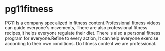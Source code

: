 # pg11fitness
PG11 Is a company specialized in fitness content.Professional fitness videos can guide everyone's movements,
There are also professional fitness recipes,It helps everyone regulate their diet.
There is also a personal fitness program for everyone.Refine to every action,
It can help everyone exercise according to their own conditions.
Do fitness content we are professional.

